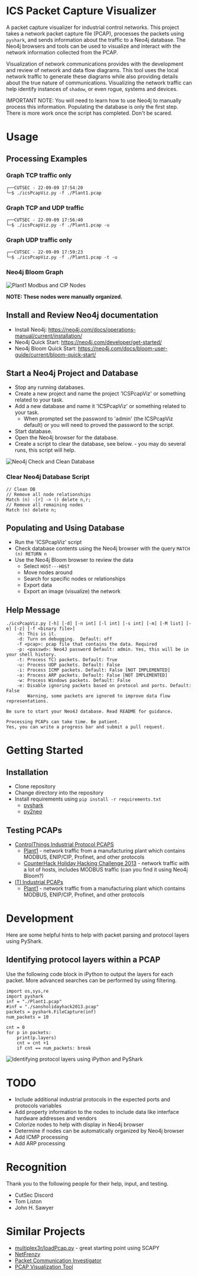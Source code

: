 # ICS Packet Capture Visualizer
A packet capture visualizer for industrial control networks. This project takes a network packet capture file (PCAP), processes the packets using `pyshark`, and sends information about the traffic to a Neo4j database. The Neo4j browsers and tools can be used to visualize and interact with the network information collected from the PCAP.

Visualization of network communications provides with the development and review of network and data flow diagrams. This tool uses the local network traffic to generate these diagrams while also providing details about the true nature of communications. Visualizing the network traffic can help identify instances of `shadow`, or even rogue, systems and devices.

IMPORTANT NOTE: You will need to learn how to use Neo4j to manually process this information. Populating the database is only the first step. There is more work once the script has completed. Don't be scared.

# Usage
## Processing Examples
### Graph TCP traffic only
```
┌──CUTSEC - 22-09-09 17:54:20
└─$ ./icsPcapViz.py -f ./Plant1.pcap
```
### Graph TCP and UDP traffic
```
┌──CUTSEC - 22-09-09 17:56:40
└─$ ./icsPcapViz.py -f ./Plant1.pcap -u
```

### Graph UDP traffic only
```
┌──CUTSEC - 22-09-09 17:59:23
└─$ ./icsPcapViz.py -f ./Plant1.pcap -t -u
```
### Neo4j Bloom Graph
![Plant1 Modbus and CIP Nodes](./images/plant1_modbus_cip.png)

**NOTE: These nodes were manually organized.**

## Install and Review Neo4j documentation
* Install Neo4j: https://neo4j.com/docs/operations-manual/current/installation/
* Neo4j Quick Start: https://neo4j.com/developer/get-started/
* Neo4j Bloom Quick Start: https://neo4j.com/docs/bloom-user-guide/current/bloom-quick-start/

## Start a Neo4j Project and Database
* Stop any running databases.
* Create a new project and name the project 'ICSPcapViz' or something related to your task.
* Add a new database and name it 'ICSPcapViz' or something related to your task.
  * When prompted set the password to 'admin' (the ICSPcapViz default) or you will need to proved the password to the script.
* Start database.
* Open the Neo4j browser for the database.
* Create a script to clear the database, see below. - you may do several runs, this script will help.

![Neo4j Check and Clean Database](./images/neo4j_check_db_clean_db.png)

### Clear Neo4j Database Script
```
// Clean DB
// Remove all node relationships
Match (n) -[r] -> () delete n,r;
// Remove all remaining nodes
Match (n) delete n;
```

## Populating and Using Database
* Run the 'ICSPcapViz' script
* Check database contents using the Neo4j browser with the query `MATCH (n) RETURN n`
* Use the Neo4j Bloom browser to review the data
  * Select `HOST---HOST`
  * Move nodes around
  * Search for specific nodes or relationships
  * Export data
  * Export an image (visualize) the network

## Help Message
```
./icsPcapViz.py [-h] [-d] [-n int] [-l int] [-s int] [-m] [-M list] [-e] [-z] [-f <binary file>]
    -h: This is it.
    -d: Turn on debugging.  Default: off
    -f <pcap>: pcap file that contains the data. Required
    -p: <passwd>: Neo4J password Default: admin. Yes, this will be in your shell history.
    -t: Process TC) packets. Default: True
    -u: Process UDP packets. Default: False
    -i: Process ICMP packets. Default: False [NOT IMPLEMENTED]
    -a: Process ARP packets. Default: False [NOT IMPLEMENTED]
    -w: Process Windows packets. Default: False
    -e: Disable ignoring packets based on protocol and ports. Default: False
        Warning, some packets are ignored to improve data flow representations.

Be sure to start your Neo4J database. Read README for guidance.

Processing PCAPs can take time. Be patient.
Yes, you can write a progress bar and submit a pull request.
```

# Getting Started
## Installation

* Clone repository
* Change directory into the repository
* Install requirements using `pip install -r requirements.txt`
  * [pyshark](https://pypi.org/project/pyshark/) 
  * [py2neo](https://pypi.org/project/py2neo/) 

## Testing PCAPs

* [ControlThings Industrial Protocol PCAPS](https://github.com/ControlThings-io/ct-samples/tree/master/Protocols)
  * [Plant1](https://github.com/ControlThings-io/ct-samples/raw/master/Protocols/Combined/Plant1.pcap) - network traffic from a manufacturing plant which contains MODBUS, ENIP/CIP, Profinet, and other protocols
  * [CounterHack Holiday Hacking Challenge 2013](https://github.com/ControlThings-io/ct-samples/raw/master/Protocols/Combined/SANS_HolidayHack_2013.pcap) - network traffic with a lot of hosts, includes MODBUS traffic (can you find it using Neo4j Bloom?)
* [ITI Industrial PCAPs](https://github.com/ITI/ICS-Security-Tools/tree/master/pcaps)
  * [Plant1](https://github.com/ITI/ICS-Security-Tools/raw/master/pcaps/Combined/Plant1.pcap) - network traffic from a manufacturing plant which contains MODBUS, ENIP/CIP, Profinet, and other protocols

# Development
Here are some helpful hints to help with packet parsing and protocol layers using PyShark.

## Identifying protocol layers within a PCAP
Use the following code block in iPython to output the layers for each packet. More advanced searches can be performed by using filtering.

```
import os,sys,re
import pyshark
inf = "./Plant1.pcap"
#inf = "./sansholidayhack2013.pcap"
packets = pyshark.FileCapture(inf)
num_packets = 10

cnt = 0
for p in packets:
    print(p.layers)
    cnt = cnt +1
    if cnt == num_packets: break
```

![Identifying protocol layers using iPython and PyShark](./images/ipython_pyshark_protocol_layers.gif)

# TODO
* Include additional industrial protocols in the expected ports and protocols variables
* Add property information to the nodes to include data like interface hardware addresses and vendors
* Colorize nodes to help with display in Neo4j browser
* Determine if nodes can be automatically organized by Neo4j browser
* Add ICMP processing
* Add ARP processing

# Recognition

Thank you to the following people for their help, input, and testing.

* CutSec Discord
* Tom Liston
* John H. Sawyer

# Similar Projects
* [multiplex3r/loadPcap.py](https://gist.github.com/multiplex3r/a04a8cfc1dcedb2e5553ff7c850c9450) - great starting point using SCAPY
* [NetFrenzy](https://github.com/CoalfireFederal/NetFrenzy)
* [Packet Communication Investigator](https://github.com/michoo/pci)
* [PCAP Visualization Tool](https://github.com/Sh3lldor/PVT)